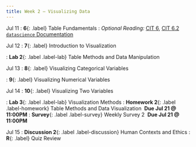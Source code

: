 ```yaml
---
title: Week 2 — Visualizing Data
---
```


Jul 11
: **6**{: .label} Table Fundamentals
: *Optional Reading:* [CIT 6](https://inferentialthinking.com/chapters/06/Tables.html), [CIT 6.2](https://inferentialthinking.com/chapters/06/2/Selecting_Rows.html) [`datascience` Documentation](http://data8.org/datascience/tutorial.html#creating-a-table)

Jul 12
: **7**{: .label} Introduction to Visualization
  <!--: [Slides](#) &#8226; [Code](#)-->
  <!--: *Optional Reading* [CIT 7](https://inferentialthinking.com/chapters/07/Visualization.html), [RDV 1](https://mschermann.github.io/data_viz_reader/)-->
: **Lab 2**{: .label .label-lab} Table Methods and Data Manipulation<!--(https://datahub.berkeley.edu/hub/user-redirect/git-pull?repo=https%3A%2F%2Fgithub.com%2Fdata-6-berkeley%2Fsu22&urlpath=tree%2Fsu22%2Flab%2Flab02%2Flab02.ipynb&branch=main)-->

Jul 13
: **8**{: .label} Visualizing Categorical Variables
  <!--: [Slides](#) &#8226; [Code](#)-->
  <!--: *Optional Reading:* [CIT 7.1](https://inferentialthinking.com/chapters/07/1/Visualizing_Categorical_Distributions.html), [RDV 4.2](https://mschermann.github.io/data_viz_reader/patterns.html#data-explanation-like-storytelling)-->
: **9**{: .label} Visualizing Numerical Variables
  <!--: [Slides](#) &#8226; [Code](#)-->
  <!--: *Optional Reading:* [CIT 7.2](https://inferentialthinking.com/chapters/07/2/Visualizing_Numerical_Distributions.html)-->


Jul 14
: **10**{: .label} Visualizing Two Variables
  <!--: [Slides](#) &#8226; [Code](#)-->
  <!--: *Optional Reading:* [CIT 7.3](https://inferentialthinking.com/chapters/07/3/Overlaid_Graphs.html), [RDV 4.4.3](https://mschermann.github.io/data_viz_reader/patterns.html#multidimensional-visualizations)-->
: **Lab 3**{: .label .label-lab} Visualization Methods
: **Homework 2**{: .label .label-homework} Table Methods and Data Visualization &nbsp;**Due Jul 21 @ 11:00PM**
: **Survey**{: .label .label-survey} Weekly Survey 2 &nbsp;**Due Jul 21 @ 11:00PM**

Jul 15
: **Discussion 2**{: .label .label-discussion} Human Contexts and Ethics
: **R**{: .label} Quiz Review
